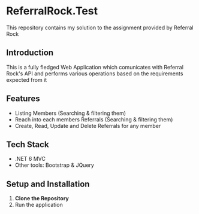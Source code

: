 # ReferralRock.Test
This repository contains my solution to the assignment provided by Referral Rock

## Introduction

This is a fully fledged Web Application which comunicates with Referral Rock's API and performs various operations based on the requirements expected from it

## Features

- Listing Members (Searching & filtering them)
- Reach into each members Referrals (Searching & filtering them)
- Create, Read, Update and Delete Referrals for any member

## Tech Stack

- .NET 6 MVC
- Other tools: Bootstrap & JQuery

## Setup and Installation

1. **Clone the Repository**
2. Run the application
